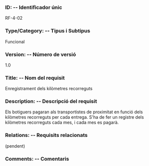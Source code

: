 ### ID: -- Identificador únic
RF-4-02
### Type/Category: -- Tipus i Subtipus
Funcional
### Version: -- Número de versió
1.0
### Title: -- Nom del requisit
Enregistrament dels kilòmetres recorreguts
### Description: -- Descripció del requisit
Els botiguers pagaran als transportistes de proximitat en funció dels kilòmetres recorreguts per cada entrega. S'ha de fer un registre dels kilòmetres recorreguts cada mes, i cada mes es pagarà.
### Relations: -- Requisits relacionats
(pendent)
### Comments: -- Comentaris
